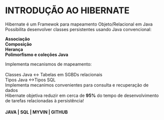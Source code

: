# INTRODUÇÃO AO HIBERNATE

Hibernate é um Framewok para mapeamento Objeto/Relacional em Java
Possibilita desenvolver classes persistentes usando Java convencional:

**Associação**<br>
**Composição**<br>
**Herança**<br>
**Polimorfismo e coleções Java**

Implementa mecanismos de mapeamento:<br><br>
Classes Java <-> Tabelas em SGBDs relacionais<br>
Tipos Java <->Tipos SQL<br>
Implementa mecanimos convenientes para consulta e recuperação de dados<br>
Hibernate objetiva reduzir em cerca de **95%** do tempo de desenvolvimento de tarefas relacionadas à persistência!

#### JAVA | SQL | MYVIN | GITHUB
